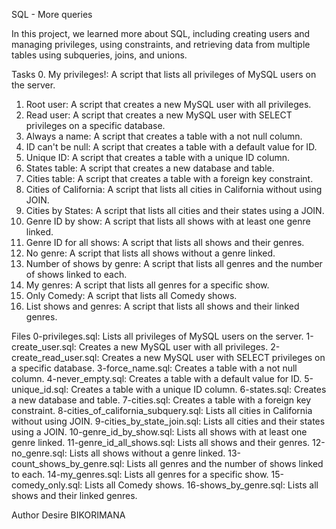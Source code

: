 SQL - More queries

In this project, we learned more about SQL, including creating users and managing privileges, using constraints, and retrieving data from multiple tables using subqueries, joins, and unions.

Tasks
0. My privileges!: A script that lists all privileges of MySQL users on the server.
1. Root user: A script that creates a new MySQL user with all privileges.
2. Read user: A script that creates a new MySQL user with SELECT privileges on a specific database.
3. Always a name: A script that creates a table with a not null column.
4. ID can't be null: A script that creates a table with a default value for ID.
5. Unique ID: A script that creates a table with a unique ID column.
6. States table: A script that creates a new database and table.
7. Cities table: A script that creates a table with a foreign key constraint.
8. Cities of California: A script that lists all cities in California without using JOIN.
9. Cities by States: A script that lists all cities and their states using a JOIN.
10. Genre ID by show: A script that lists all shows with at least one genre linked.
11. Genre ID for all shows: A script that lists all shows and their genres.
12. No genre: A script that lists all shows without a genre linked.
13. Number of shows by genre: A script that lists all genres and the number of shows linked to each.
14. My genres: A script that lists all genres for a specific show.
15. Only Comedy: A script that lists all Comedy shows.
16. List shows and genres: A script that lists all shows and their linked genres.

Files
0-privileges.sql: Lists all privileges of MySQL users on the server.
1-create_user.sql: Creates a new MySQL user with all privileges.
2-create_read_user.sql: Creates a new MySQL user with SELECT privileges on a specific database.
3-force_name.sql: Creates a table with a not null column.
4-never_empty.sql: Creates a table with a default value for ID.
5-unique_id.sql: Creates a table with a unique ID column.
6-states.sql: Creates a new database and table.
7-cities.sql: Creates a table with a foreign key constraint.
8-cities_of_california_subquery.sql: Lists all cities in California without using JOIN.
9-cities_by_state_join.sql: Lists all cities and their states using a JOIN.
10-genre_id_by_show.sql: Lists all shows with at least one genre linked.
11-genre_id_all_shows.sql: Lists all shows and their genres.
12-no_genre.sql: Lists all shows without a genre linked.
13-count_shows_by_genre.sql: Lists all genres and the number of shows linked to each.
14-my_genres.sql: Lists all genres for a specific show.
15-comedy_only.sql: Lists all Comedy shows.
16-shows_by_genre.sql: Lists all shows and their linked genres.

Author
Desire BIKORIMANA
